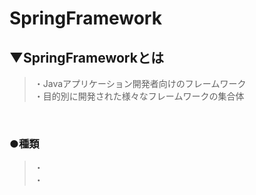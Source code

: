 # SpringFramework

## ▼SpringFrameworkとは
>・Javaアプリケーション開発者向けのフレームワーク<br>
>・目的別に開発された様々なフレームワークの集合体<br>
<br>

### ●種類
>・<br>
>・<br>
<br>

